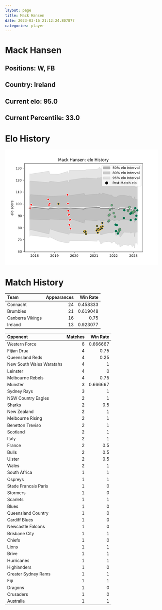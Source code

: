 ```yaml
---  
layout: page  
title: Mack Hansen  
date: 2023-03-16 21:12:24.807877  
categories: player  
---
```

# Mack Hansen

## Positions: W, FB

## Country: Ireland

## Current elo: 95.0

## Current Percentile: 33.0

# Elo History


![elo history](history_MackHansen.png)
# Match History


| Team             |   Appearances |   Win Rate |
|:-----------------|--------------:|-----------:|
| Connacht         |            24 |   0.458333 |
| Brumbies         |            21 |   0.619048 |
| Canberra Vikings |            16 |   0.75     |
| Ireland          |            13 |   0.923077 |

| Opponent                 |   Matches |   Win Rate |
|:-------------------------|----------:|-----------:|
| Western Force            |         6 |   0.666667 |
| Fijian Drua              |         4 |   0.75     |
| Queensland Reds          |         4 |   0.25     |
| New South Wales Waratahs |         4 |   1        |
| Leinster                 |         4 |   0        |
| Melbourne Rebels         |         4 |   0.75     |
| Munster                  |         3 |   0.666667 |
| Sydney Rays              |         3 |   1        |
| NSW Country Eagles       |         2 |   1        |
| Sharks                   |         2 |   0.5      |
| New Zealand              |         2 |   1        |
| Melbourne Rising         |         2 |   1        |
| Benetton Treviso         |         2 |   1        |
| Scotland                 |         2 |   1        |
| Italy                    |         2 |   1        |
| France                   |         2 |   0.5      |
| Bulls                    |         2 |   0.5      |
| Ulster                   |         2 |   0.5      |
| Wales                    |         2 |   1        |
| South Africa             |         1 |   1        |
| Ospreys                  |         1 |   1        |
| Stade Francais Paris     |         1 |   0        |
| Stormers                 |         1 |   0        |
| Scarlets                 |         1 |   1        |
| Blues                    |         1 |   0        |
| Queensland Country       |         1 |   0        |
| Cardiff Blues            |         1 |   0        |
| Newcastle Falcons        |         1 |   0        |
| Brisbane City            |         1 |   1        |
| Chiefs                   |         1 |   0        |
| Lions                    |         1 |   1        |
| Brive                    |         1 |   1        |
| Hurricanes               |         1 |   1        |
| Highlanders              |         1 |   0        |
| Greater Sydney Rams      |         1 |   1        |
| Fiji                     |         1 |   1        |
| Dragons                  |         1 |   0        |
| Crusaders                |         1 |   0        |
| Australia                |         1 |   1        |
